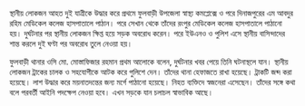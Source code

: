 স্থানীয় লোকজন আহত দুই যাত্রীকে উদ্ধার করে প্রথমে ফুলবাড়ী উপজেলা স্বাস্থ্য কমপ্লেক্সে ও পরে দিনাজপুরের এম আবদুর রহিম মেডিকেল কলেজ হাসপাতালে পাঠান। পরে সেখান থেকে তাঁদের রংপুর মেডিকেল কলেজ হাসপাতালে পাঠানো হয়। দুর্ঘটনার পর স্থানীয় লোকজন ক্ষিপ্ত হয়ে সড়ক অবরোধ করেন। পরে ইউএনও ও পুলিশ এসে স্থানীয় বাসিন্দাদের শান্ত করলে দুই ঘণ্টা পর অবরোধ তুলে নেওয়া হয়।

ফুলবাড়ী থানার ওসি মো. মোস্তাফিজার রহমান প্রথম আলোকে বলেন, দুর্ঘটনার খবর পেয়ে তিনি ঘটনাস্থলে যান। স্থানীয় লোকজন ট্রাকের চালক ও সহযোগীকে আটক করে পুলিশে দেন। তাঁদের থানা হেফাজতে রাখা হয়েছে। ট্রাকটি জব্দ করা হয়েছে। লাশ উদ্ধার করে ময়নাতদন্তের জন্য মর্গে পাঠানো হয়েছে। নিহত ব্যক্তিদে স্বজনেরা এসেছেন। তাঁদের সঙ্গে কথা বলে পরবর্তী আইনি পদক্ষেপ নেওয়া হবে। এখন সড়কে যান চলাচল স্বাভাবিক আছে।
